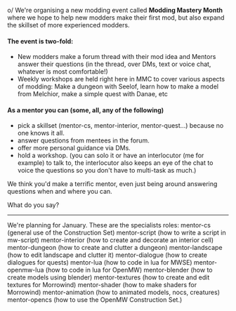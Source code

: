 o/ We're organising a new modding event called **Modding Mastery Month** where we hope to help new modders make their first mod, but also expand the skillset of more experienced modders.

#### The event is two-fold:

- New modders make a forum thread with their mod idea and Mentors answer their questions (in the thread, over DMs, text or voice chat, whatever is most comfortable!)
- Weekly workshops are held right here in MMC to cover various aspects of modding: Make a dungeon with Seelof, learn how to make a model from Melchior, make a simple quest with Danae, etc

#### As a mentor you can (some, all, any of the following)

- pick a skillset (mentor-cs, mentor-interior, mentor-quest...) because no one knows it all.
- answer questions from mentees in the forum.
- offer more personal guidance via DMs.
- hold a workshop. (you can solo it or have an interlocutor (me for example) to talk to, the interlocutor also keeps an eye of the chat to voice the questions so you don't have to multi-task as much.)

We think you'd make a terrific mentor, even just being around answering questions when and where you can.

What do you say?

-----------------------------------------

We're planning for January.
These are the specialists roles:
mentor-cs (general use of the Construction Set)
mentor-script (how to write a script in mw-script)
mentor-interior (how to create and decorate an interior cell)
mentor-dungeon (how to create and clutter a dungeon)
mentor-landscape (how to edit landscape and clutter it)
mentor-dialogue (how to create dialogues for quests)
mentor-lua (how to code in lua for MWSE)
mentor-openmw-lua (how to code in lua for OpenMW)
mentor-blender (how to create models using blender)
mentor-textures (how to create and edit textures for Morrowind)
mentor-shader (how to make shaders for Morrowind)
mentor-animation (how to animated models, nocs, creatures)
mentor-opencs (how to use the OpenMW Construction Set.)


